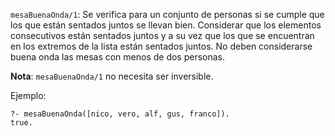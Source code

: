 `mesaBuenaOnda/1`: Se verifica para un conjunto de personas si se cumple que los que están sentados juntos se llevan bien. Considerar que los elementos consecutivos están sentados juntos y a su vez que los que se encuentran en los extremos de la lista están sentados juntos. No deben considerarse buena onda las mesas con menos de dos personas.

**Nota**: `mesaBuenaOnda/1` no necesita ser inversible.

Ejemplo:

```
?- mesaBuenaOnda([nico, vero, alf, gus, franco]).
true.
```